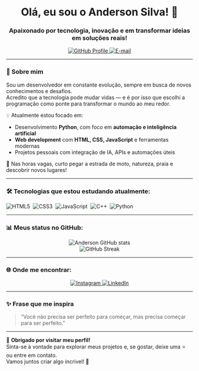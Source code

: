 <h1 align="center">Olá, eu sou o Anderson Silva! 👋</h1>
<h3 align="center">Apaixonado por tecnologia, inovação e em transformar ideias em soluções reais!</h3>

<p align="center">
  <!-- GitHub Badge -->
  <a href="https://github.com/Andersonpedro-dev" target="_blank" title="Ver meu perfil no GitHub">
    <img src="https://img.shields.io/badge/GitHub-Perfil-181717?style=for-the-badge&logo=github&logoColor=white" alt="GitHub Profile"/>
  </a>

 
  <!-- E-mail -->
  <a href="mailto:anderson.pedro@gmail.com" target="_blank" title="Me envie um e-mail">
    <img src="https://img.shields.io/badge/Gmail-Enviar%20Email-D14836?style=for-the-badge&logo=gmail&logoColor=white" alt="E-mail"/>
  </a>
</p>

---

### 🚀 Sobre mim

Sou um desenvolvedor em constante evolução, sempre em busca de novos conhecimentos e desafios.  
Acredito que a tecnologia pode mudar vidas — e é por isso que escolhi a programação como ponte para transformar o mundo ao meu redor.

💡 Atualmente estou focado em:
- Desenvolvimento **Python**, com foco em **automação e inteligência artificial**
- **Web development** com **HTML, CSS, JavaScript** e ferramentas modernas
- Projetos pessoais com integração de IA, APIs e automações úteis

🌴 Nas horas vagas, curto pegar a estrada de moto, natureza, praia e descobrir novos lugares!

---

### 🛠️ Tecnologias que estou estudando atualmente:

<div style="display: flex; flex-wrap: wrap; gap: 8px;">
 <img alt="HTML5" src="https://img.shields.io/badge/HTML5-E34F26?style=for-the-badge&logo=html5&logoColor=white"/>
 <img alt="CSS3" src="https://img.shields.io/badge/CSS3-1572B6?style=for-the-badge&logo=css3&logoColor=white"/>
 <img alt="JavaScript" src="https://img.shields.io/badge/JavaScript-F7DF1E?style=for-the-badge&logo=javascript&logoColor=black"/>
 <img alt="C++" src="https://img.shields.io/badge/C++-00599C?style=for-the-badge&logo=cplusplus&logoColor=white"/>
 <img alt="Python" src="https://img.shields.io/badge/Python-3776AB?style=for-the-badge&logo=python&logoColor=white"/>
</div>

---

### 📊 Meus status no GitHub:

<p align="center">
  <img src="https://github-readme-stats.vercel.app/api?username=Andersonpedro-dev&show_icons=true&theme=dracula" alt="Anderson GitHub stats"/>
  <br/>
  <img src="https://github-readme-streak-stats.herokuapp.com?user=Andersonpedro-dev&theme=dracula" alt="GitHub Streak"/>
</p>

---

### 🌐 Onde me encontrar:

<p align="center">
  <a href="https://www.instagram.com/ansinho_silva/)" target="_blank">
    <img alt="Instagram" src="https://img.shields.io/badge/Instagram-E4405F?style=for-the-badge&logo=instagram&logoColor=white"/>
  </a>
  <a href="https://www.linkedin.com/in/anderson-silva-71507b1a2/)" target="_blank">
    <img alt="LinkedIn" src="https://img.shields.io/badge/LinkedIn-0077B5?style=for-the-badge&logo=linkedin&logoColor=white"/>
  </a>

</p>

---

### ✨ Frase que me inspira

> “Você não precisa ser perfeito para começar, mas precisa começar para ser perfeito.”

---

🔔 **Obrigado por visitar meu perfil!**  
Sinta-se à vontade para explorar meus projetos e, se gostar, deixe uma ⭐ ou entre em contato.  
Vamos juntos criar algo incrível! 🚀
